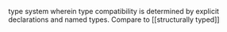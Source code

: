 type system wherein type compatibility is determined by explicit declarations and named types. Compare to [[structurally typed]]